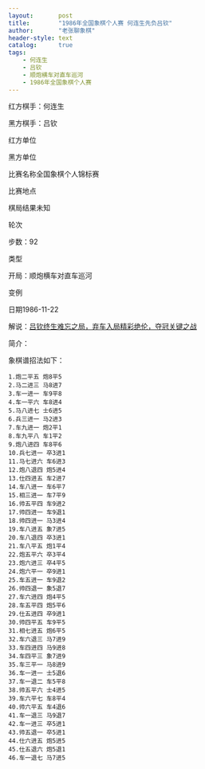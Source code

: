 ```yaml
---
layout:       post
title:        "1986年全国象棋个人赛 何连生先负吕钦"
author:       "老张聊象棋"
header-style: text
catalog:      true
tags:
    - 何连生
    - 吕钦
    - 顺炮横车对直车巡河
    - 1986年全国象棋个人赛
---
```

红方棋手：何连生

黑方棋手：吕钦

红方单位

黑方单位

比赛名称全国象棋个人锦标赛

比赛地点

棋局结果未知

轮次

步数：92

类型

开局：顺炮横车对直车巡河

变例

日期1986-11-22

解说：[吕钦终生难忘之局，弃车入局精彩绝伦，夺冠关键之战](https://youtu.be/nSXhGqwNDnY)

简介：

象棋谱招法如下：
```
1.炮二平五 炮8平5
2.马二进三 马8进7
3.车一进一 车9平8
4.车一平六 车8进4
5.马八进七 士6进5 
6.兵三进一 马2进3
7.车九进一 炮2平1
8.车九平八 车1平2
9.炮八进四 车8平6
10.兵七进一 卒3进1
11.马七进六 车6进3
12.炮八退四 炮5进4
13.仕四进五 车2进7
14.车八进一 车6平7
15.相三进一 车7平9
16.帅五平四 车9进2
17.帅四进一 车9退1
18.帅四进一 马3进4
19.车八进五 象7进5
20.车八退四 卒3进1
21.车八平五 炮1平4
22.炮五平六 卒3平4
23.炮六进三 卒4平5
24.炮六平一 卒9进1
25.车五进一 车9退2
26.帅四退一 象5退7
27.车六进四 炮4平5
28.车五平四 炮5平6
29.仕五进四 卒9进1
30.帅四平五 车9平5
31.相七进五 炮6平5
32.车六退三 马7进9
33.车四进四 马9进8
34.车四平三 象7进9
35.车三平一 马8进9
36.车一进一 士5退6
37.车一退二 车5平8
38.帅五平六 士4进5
39.车六平七 车8平4
40.帅六平五 车4退6
41.车一退三 马9退7
42.车一进三 卒5进1
43.帅五退一 卒5进1
44.仕六进五 炮5进5
45.仕五退六 炮5退1
46.车一退七 马7进5
```
